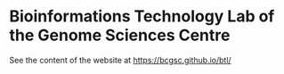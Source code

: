 # Bioinformations Technology Lab of the Genome Sciences Centre

See the content of the website at https://bcgsc.github.io/btl/
